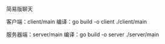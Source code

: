 简易版聊天

客户端：client/main
编译：go build -o client ./client/main

服务器端：server/main
编译：go build -o server ./server/main
